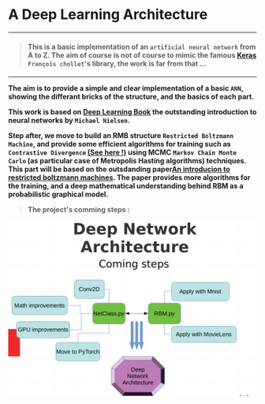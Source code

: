 # A Deep Learning Architecture

-----



>#### This is a basic implementation of an `artificial neural network` from A to Z. The aim of course is not of course to mimic the famous <a href="https://keras.io/">Keras</a> `François chollet`'s library, the work is far from that ... 

-----

**The aim is to provide a simple and clear implementation of a basic `ANN`, showing the differant bricks of the structure, and the basics of each part.**

**This work is based on <a href="http://neuralnetworksanddeeplearning.com/">Deep Learning Book</a> the outstanding introduction to neural networks by `Michael Nielsen`.**

**Step after, we move to build an RMB structure `Restricted Boltzmann Machine`, and provide some efficient algorithms for training such as `Contrastive Divergence` <a href="http://www.robots.ox.ac.uk/~ojw/files/NotesOnCD.pdf">(See here !)</a> using MCMC `Markov Chain Monte Carlo` (as particular case of Metropolis Hasting algorithms) techniques. This part will be based on the outsdanding paper<a href="http://cms.dm.uba.ar/academico/materias/1ercuat2018/probabilidades_y_estadistica_C/5a89b5075af5cbef5becaf419457cdd77cc9.pdf">An introducion to restricted boltzmann machines</a>. The paper provides more algorithms for the training, and a deep mathematical understanding behind RBM as a probabilistic graphical model.**

>**The project's comming steps :**

<img src="https://github.com/Mohammed-Hssein/Deep-Learning-architecture/blob/master/ressources/DNAProject.png">




